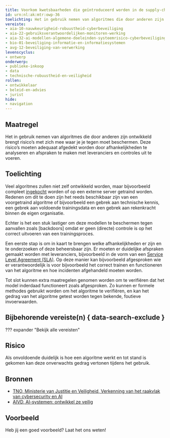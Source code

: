 ```yaml
---
title: Voorkom kwetsbaarheden die geïntroduceerd worden in de supply-chain van het algoritme.
id: urn:nl:ak:mtr:owp-36
toelichting: Het in gebruik nemen van algoritmes die door anderen zijn ontwikkeld brengt risico’s met zich mee waar je je tegen moet beschermen. Deze risico’s moeten adequaat afgedekt worden door afhankelijkheden te analyseren en afspraken te maken met leveranciers en controles uit te voeren.
vereiste:
- aia-10-nauwkeurigheid-robuustheid-cyberbeveiliging
- aia-22-gebruiksverantwoordelijken-monitoren-werking
- aia-32-ai-modellen-algemene-doeleinden-systeemrisico-cyberbeveiliging
- bio-01-beveiliging-informatie-en-informatiesystemen
- avg-12-beveiliging-van-verwerking
levenscyclus:
- ontwerp
onderwerp:
- publieke-inkoop
- data
- technische-robuustheid-en-veiligheid
rollen:
- ontwikkelaar
- beleid-en-advies
- jurist
hide:
- navigation
---
```


<!-- tags -->

## Maatregel
Het in gebruik nemen van algoritmes die door anderen zijn ontwikkeld brengt risico’s met zich mee waar je je tegen moet beschermen. 
Deze risico’s moeten adequaat afgedekt worden door afhankelijkheden te analyseren en afspraken te maken met leveranciers en controles uit te voeren.

## Toelichting
Veel algoritmes zullen niet zelf ontwikkeld worden, maar bijvoorbeeld compleet [ingekocht](../../onderwerpen/publieke-inkoop.md) worden of op een externe server getraind worden. 
Redenen om dit te doen zijn het reeds beschikbaar zijn van een voorgetraind algoritme of bijvoorbeeld een gebrek aan technische kennis, een gebrek aan voldoende trainingsdata en een gebrek aan rekenkracht binnen de eigen organisatie. 

Echter is het een stuk lastiger om deze modellen te beschermen tegen aanvallen zoals [backdoors] omdat er geen (directe) controle is op het correct uitvoeren van een trainingsproces. 

Een eerste stap is om in kaart te brengen welke afhankelijkheden er zijn en te onderzoeken of deze beheersbaar zijn. 
Er moeten er duidelijke afspraken gemaakt worden met leveranciers, bijvoorbeeld in de vorm van een [Service Level Agreement (SLA)](2-owp-26-maak-vereisten-onderdeel-van-service-level-agreement.md). 
Op deze manier kan bijvoorbeeld afgesproken wie er verantwoordelijk is voor bijvoorbeeld het correct trainen en functioneren van het algoritme en hoe incidenten afgehandeld moeten worden.

Tot slot kunnen extra maatregelen genomen worden om te verifiëren dat het model inderdaad functioneert zoals afgesproken. Zo kunnen er formele methodes gebruikt worden om het algoritme te verifiëren, en kan het gedrag van het algoritme getest worden tegen bekende, foutieve invoerwaarden. 


## Bijbehorende vereiste(n) { data-search-exclude }
??? expander "Bekijk alle vereisten"
    <!-- list_vereisten_on_maatregelen_page -->

## Risico
Als onvoldoende duidelijk is hoe een algoritme werkt en tot stand is gekomen kan deze onverwachts gedrag vertonen tijdens het gebruik.

## Bronnen
- [TNO, Ministerie van Justitie en Veiligheid, Verkenning van het raakvlak van cybersecurity en AI](https://www.rijksoverheid.nl/onderwerpen/terrorismebestrijding/documenten/rapporten/2024/10/28/tk-bijlage-4-tno-2024-r10768-verkenning-van-het-raakvlak-van-cybersecurity-en-ai)
- [AIVD, AI-systemen: ontwikkel ze veilig](https://www.aivd.nl/documenten/publicaties/2023/02/15/ai-systemen-ontwikkel-ze-veilig#:~:text=Steeds%20meer%20computersystemen%20maken%20gebruik,organisaties%20zich%20hiertegen%20kunnen%20verdedigen )

## Voorbeeld

Heb jij een goed voorbeeld? Laat het ons weten!

